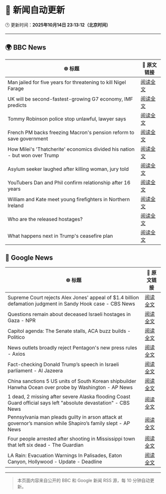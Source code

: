 # 🧠 新闻自动更新

🕒 更新时间：**2025年10月14日 23:13:12（北京时间）**

---

## 🌍 BBC News

| 🌐 标题 | 🔗 原文链接 |
|--------|-------------|
| Man jailed for five years for threatening to kill Nigel Farage | [阅读全文](https://www.bbc.com/news/articles/cj97lkmd23po?at_medium=RSS&at_campaign=rss) |
| UK will be second-fastest-growing G7 economy, IMF predicts | [阅读全文](https://www.bbc.com/news/articles/cn092p27xn0o?at_medium=RSS&at_campaign=rss) |
| Tommy Robinson police stop unlawful, lawyer says | [阅读全文](https://www.bbc.com/news/articles/c0rpwkp9xz2o?at_medium=RSS&at_campaign=rss) |
| French PM backs freezing Macron's pension reform to save government | [阅读全文](https://www.bbc.com/news/articles/crkldd02xg8o?at_medium=RSS&at_campaign=rss) |
| How Milei's 'Thatcherite' economics divided his nation - but won over Trump | [阅读全文](https://www.bbc.com/news/articles/c9865l8540eo?at_medium=RSS&at_campaign=rss) |
| Asylum seeker laughed after killing woman, jury told | [阅读全文](https://www.bbc.com/news/articles/cwy902djzv2o?at_medium=RSS&at_campaign=rss) |
| YouTubers Dan and Phil confirm relationship after 16 years | [阅读全文](https://www.bbc.com/news/articles/cd7r31p0eyyo?at_medium=RSS&at_campaign=rss) |
| William and Kate meet young firefighters in Northern Ireland | [阅读全文](https://www.bbc.com/news/articles/cp8yn808w8ro?at_medium=RSS&at_campaign=rss) |
| Who are the released hostages? | [阅读全文](https://www.bbc.com/news/articles/cpvl9k4mw8no?at_medium=RSS&at_campaign=rss) |
| What happens next in Trump's ceasefire plan | [阅读全文](https://www.bbc.com/news/articles/cvgqx7ygq41o?at_medium=RSS&at_campaign=rss) |

## 📰 Google News

| 🌐 标题 | 🔗 原文链接 |
|--------|-------------|
| Supreme Court rejects Alex Jones' appeal of $1.4 billion defamation judgment in Sandy Hook case - CBS News | [阅读全文](https://news.google.com/rss/articles/CBMiggFBVV95cUxPS01CLXRSZ1ZacVloXy1seTV5S3JoamhXc1J3dUJhTDRiLVVnRWxLblpSWmdrYlVGVEloc0VMTmVtZnF6M29LekEzenJUYjl3bkJlZTlUYUNlWVNFbm5MTzlsOWhyekl6UjE4TXhwQ2JPOHFaUUViZG1GanFnT0c5Zjdn0gGHAUFVX3lxTE93enVtSWMxdlhUZ0pWaUg4SWJ4VXNfTzJ5UDNIalhFaTBlaEhzc096SHd4QmY3TG1jcXlsMy1Pc2owUjN0Z2Qzc3FxdU5scTM1QlN1ajJ5SU5EYkJ0RlRocWtWM3ExUUYtMDJvSjZmY0ZiTm80dENwZmkyNzZKd3F2OWJURTd1bw?oc=5) |
| Questions remain about deceased Israeli hostages in Gaza - NPR | [阅读全文](https://news.google.com/rss/articles/CBMifEFVX3lxTE5KRVNkSDZVM2Y0dmZMNGpNcFdkMl8wcjlJMVdjZ1Jsa1hZeG5kS190VDhqV1RvZWQtSmpTSkNJU3BESXRGazhscTZfNzlETmNYTzNuYl9TMWp6cDF1eWYwTUhwN2x5OWxxQUdqTnNMTXRhaXBBRzdUcXdCV0U?oc=5) |
| Capitol agenda: The Senate stalls, ACA buzz builds - Politico | [阅读全文](https://news.google.com/rss/articles/CBMisgFBVV95cUxNV29PM1RZd0g3YkN0NE1FNHhkOEJNeTl4Y1NjeVliV3AzZnRxZmpZYXhUQ0FHSEhEdFBTdWo0bVQ2WXFOQ1Rzb1pZc2FPaEhVV0ZmcFVnZS1YUXhqNmVGcGNmc0NwbFdGU3pDRFVhVGJRdHVvQXdTU0lNek9iNF9ZalFOcVVBZnBiUVJqOXprZFJrTWdxbkJ4cnZ4bHNFc1BVN3lqRU1rdThTUGlTQzF4bXpB?oc=5) |
| News outlets broadly reject Pentagon's new press rules - Axios | [阅读全文](https://news.google.com/rss/articles/CBMilgFBVV95cUxQSTljWnBLV3c2aVFYNlJQVVhZZTVuMThsNWxrdXBiUS1xcjRmYS1ORm93Z2VZVUF5RzRYaWlidGdqV2RfdnBZRTl3N1gxclkzcXJyaVZfZEI1M0xjc3dQaDNfa0Z1OWVkVFJ2a2hnMDllSHB0QXM2UmVWMlV0TnV6OVlNbDJ5VUVYaEpZcDNhVmpIQTEyOFE?oc=5) |
| Fact-checking Donald Trump’s speech in Israeli parliament - Al Jazeera | [阅读全文](https://news.google.com/rss/articles/CBMinwFBVV95cUxPRlB2c0p0UF9JZWVqakpWdUZQN05zRWxrNE5NSFM2QWJtT3hfeDcwaEpHMTFPRGZ4SG5iWGVLcEtMeWJXdjU4Sm9IQXFXSVMtd3kzOG1JR0dQakNfLW5DUjRnb0dka2dhT0R3eDlNcGZ3RTZZVktuZ2c5SmtacnQxdHFpUWItcTNhc3N0aVhxaTBzQnl0dGpsbUhyMXJWMEXSAaQBQVVfeXFMT0ItamJrTEFKU2pNSzNxbWpsM29ZNGlpc3pkRjVmQ29tQk14NURJWDNGQW41aGNBdk5QMlBRMDBkSVFVR1VmMHZYS1FYTEN4M3hBNUo3UXFRc2Y4SG45VWJCSEpZWXNXZ3hjWVJXcGJvdTJYT2JaaXVxOERPTFhVYy00SDQ3Y3hWM01GUnk4Y282bkowb0pLWjNkV1dGZUJpOFhiQzM?oc=5) |
| China sanctions 5 US units of South Korean shipbuilder Hanwha Ocean over probe by Washington - AP News | [阅读全文](https://news.google.com/rss/articles/CBMiogFBVV95cUxPNURiYWE2SzIyLVFPMFJnV2lBMEloTUlvWmRxX1pXalBwX0N4dG9kNVI2LUo4dUhHQS1OekdvU0phdjlfNFlWeHdBMGxocnJySk1ROFZBb0p2MVJZLUhJYlFBcDBfS2ZGX0NqUkVpNUJnNm91SS02M3p0bWtpU0VpSXV2ejlSeTY0QWRwTlZFdGktVDhwNEFacFBwajEzUUplZkE?oc=5) |
| 1 dead, 2 missing after severe Alaska flooding Coast Guard official says left "absolute devastation" - CBS News | [阅读全文](https://news.google.com/rss/articles/CBMinwFBVV95cUxPWElyNFY3MXQtZUx6cTFWZ2VER3dRM2R6WlJhLWJ5WWNLMFZxU05fbkNVeHFQZzMxVUJ0X2dNODRFNGx6cHRhQkRXQkV1Q3BzWXdXeGlfU0VZMVQtcWtQdzRoVmhpNmlJenoyLUhDdlAza1hnQU1pbmZidkdwY0lMY0RiZEdZNF9RNlZKRWlFblJyWFcxb0hWN3pwLWtmQ3PSAaQBQVVfeXFMTVcyRmdCa1hkaTZNV21aM3Q0MmFWSW4wM2IxbHVXcmhRT1EtSGw3VTdEWmZOc1dJQTdnMl9IVUpzWlYxQXk3YzJ5S2hVWGF1S1o0TnRydE8ybmdWWl9DSm1kXzdKbnBqcm51VGtnVTREVVB0TFkwNlp0UDV3cUlxdzlKLXc4ZVh1VmlUaC1mV0dxdnROdm9YdVd4c09oRE1uWUFkU0Y?oc=5) |
| Pennsylvania man pleads guilty in arson attack at governor’s mansion while Shapiro’s family slept - AP News | [阅读全文](https://news.google.com/rss/articles/CBMiqwFBVV95cUxQSTZqaGdxYzliNndrTWQyUEptSG5Odk1iLU1sNFM0ZlJDRDIxU01PYnpKY3R4RXNtRVhQZVc0VTR3VzZpXzhCWHVhOHJyWWRQOGItMGFZSVE0WEZWRHItdHNFNW93cHg1VUExcWFrSDYwR3ROWEVyS3NWU2dOeUZpd1FYeWdETG1UU2NDdlNuTThNTzFyRmwtSzBjbGVDUm9XT1lkS1VaV2EzclE?oc=5) |
| Four people arrested after shooting in Mississippi town that left six dead - The Guardian | [阅读全文](https://news.google.com/rss/articles/CBMiiwFBVV95cUxObmN0dVk4R25VbWhlTFVCTktUSm5vQ2xLSVVIZVBWRmUwZHlqcXZMNFZyQWZnandlQlIzTnB1V0NsQXRUSkxVT2h6SlBQMHNISDRNZzYzb1pfZW1kX2V3Vl9nejRyYzhWay1CbGVXWnJ1MW92dlhNSWpOUnk0SmtzTThwMDFEWlVJVENF?oc=5) |
| LA Rain: Evacuation Warnings In Palisades, Eaton Canyon, Hollywood - Update - Deadline | [阅读全文](https://news.google.com/rss/articles/CBMingFBVV95cUxPSTZERjZEOTh6aDlvUG51QXpwb2ZLRUJWanA3NWdhRk9hX0R5TmtXczZIcjdaWk9SamlING1icF9YQ0ZDTDBWQXVmaVN1dFpJZThTUEh3M3JPeUUzYno0QVlQOHYtb2lzMXBUQzEtT25RUFdwTkdnLXpuaWdDUzZ2em54eHVQOFVIZS1zc04zb1E3TnMtY0VLM2JwTmRTdw?oc=5) |

---
> 本页面内容来自公开的 BBC 和 Google 新闻 RSS 源，每 10 分钟自动更新。